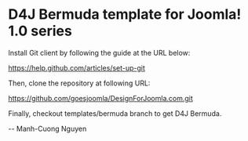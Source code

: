 D4J Bermuda template for Joomla! 1.0 series
==========================================

Install Git client by following the guide at the URL below:

https://help.github.com/articles/set-up-git

Then, clone the repository at following URL:

https://github.com/goesjoomla/DesignForJoomla.com.git

Finally, checkout templates/bermuda branch to get D4J Bermuda.

--
Manh-Cuong Nguyen